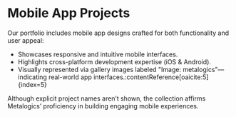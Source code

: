 # Mobile App Projects

Our portfolio includes mobile app designs crafted for both functionality and user appeal:

- Showcases responsive and intuitive mobile interfaces.
- Highlights cross-platform development expertise (iOS & Android).
- Visually represented via gallery images labeled "Image: metalogics"—indicating real-world app interfaces.:contentReference[oaicite:5]{index=5}

Although explicit project names aren’t shown, the collection affirms Metalogics’ proficiency in building engaging mobile experiences.
